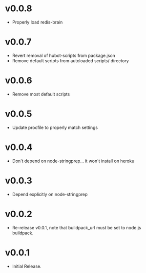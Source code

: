 v0.0.8
======
* Properly load redis-brain

v0.0.7
======
* Revert removal of hubot-scripts from package.json
* Remove default scripts from autoloaded scripts/ directory

v0.0.6
======
* Remove most default scripts

v0.0.5
======
* Update procfile to properly match settings

v0.0.4
======
* Don't depend on node-stringprep... it won't install on heroku

v0.0.3
======
* Depend explicitly on node-stringprep

v0.0.2
======
* Re-release v0.0.1, note that buildpack_url must be set to node.js buildpack.

v0.0.1
======
* Initial Release.

